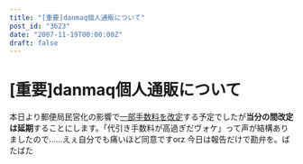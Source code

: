 ```yaml
---
title: "[重要]danmaq個人通販について"
post_id: "3623"
date: "2007-11-19T00:00:00Z"
draft: false
---
```


# [重要]danmaq個人通販について

本日より郵便局民営化の影響で[一部手数料を改定](https://www1n.sppd.ne.jp/danmaq.com/e-danmaq/index.cgi?type=info#11)する予定でしたが**当分の間改定は延期**することにします。「代引き手数料が高過ぎだヴォケ」って声が結構ありましたので……えぇ自分でも痛いほど同意ですorz 今日は報告だけで勘弁を。ばたばた
